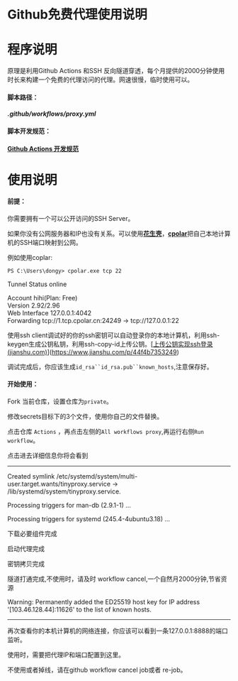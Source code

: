 # Github免费代理使用说明

# 程序说明

原理是利用Github Actions 和SSH 反向隧道穿透，每个月提供的2000分钟使用时长来构建一个免费的代理访问的代理。网速很慢，临时使用可以。

####  脚本路径：

####  *.github/workflows/proxy.yml*

#### 脚本开发规范：

#### [Github Actions 开发规范](https://docs.github.com/cn/actions/using-workflows)

# 使用说明

#### 前提：

你需要拥有一个可以公开访问的SSH Server。

如果你没有公网服务器和IP也没有关系。可以使用[**花生壳**](https://hsk.oray.com/)，[**cpolar**](https://www.cpolar.com/)把自己本地计算机的SSH端口映射到公网。

例如使用coplar:

`PS C:\Users\dongy> cpolar.exe tcp 22`  

Tunnel Status       online  

Account             hihi(Plan: Free)  
Version             2.92/2.96  
Web Interface       127.0.0.1:4042  
Forwarding          tcp://1.tcp.cpolar.cn:24249 -> tcp://127.0.0.1:22           

使用ssh client调试好的你的ssh密钥可以自动登录你的本地计算机，利用ssh-keygen生成公钥私钥，利用ssh-copy-id上传公钥。[[上传公钥实现ssh登录 (jianshu.com)](https://www.jianshu.com/p/44f4b7353249)](https://www.jianshu.com/p/44f4b7353249)

调试完成后，你应该生成`id_rsa``id_rsa.pub``known_hosts`,注意保存好。  

#### 开始使用：

Fork 当前仓库，设置仓库为`private`。  

修改secrets目标下的3个文件，使用你自己的文件替换。  

点击仓库 `Actions`  ，再点击左侧的`All workflows proxy`,再运行右侧`Run workflow`。  

点击进去详细信息你将会看到  

---



Created symlink /etc/systemd/system/multi-user.target.wants/tinyproxy.service → /lib/systemd/system/tinyproxy.service.

Processing triggers for man-db (2.9.1-1) ...

Processing triggers for systemd (245.4-4ubuntu3.18) ...

下载必要组件完成

启动代理完成

密钥拷贝完成

隧道打通完成,不使用时，请及时 workflow cancel,一个自然月2000分钟,节省资源

Warning: Permanently added the ED25519 host key for IP address '[103.46.128.44]:11626' to the list of known hosts.

---

再次查看你的本机计算机的网络连接，你应该可以看到一条127.0.0.1:8888的端口监听。  

使用时，需要把代理IP和端口配置到这里。  

不使用或者掉线，请在github workflow cancel job或者 re-job。





​                                                            

  

